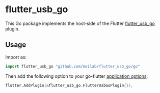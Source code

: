 # flutter_usb_go

This Go package implements the host-side of the Flutter [flutter_usb_go](https://github.com/meilab/flutter_usb_go) plugin.

## Usage

Import as:

```go
import flutter_usb_go "github.com/meilab/flutter_usb_go/go"
```

Then add the following option to your go-flutter [application options](https://github.com/go-flutter-desktop/go-flutter/wiki/Plugin-info):

```go
flutter.AddPlugin(&flutter_usb_go.FlutterUsbGoPlugin{}),
```
